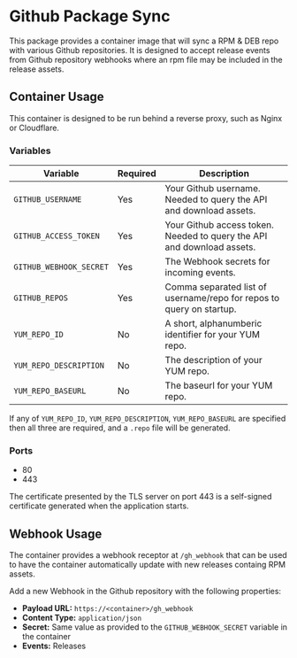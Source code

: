 # Github Package Sync

This package provides a container image that will sync a RPM & DEB repo with various Github repositories. It is designed
to accept release events from Github repository webhooks where an rpm file may be included in the release assets.

## Container Usage

This container is designed to be run behind a reverse proxy, such as Nginx or Cloudflare.

### Variables

|Variable|Required|Description|
|-|-|-|
|`GITHUB_USERNAME`|Yes|Your Github username. Needed to query the API and download assets.|
|`GITHUB_ACCESS_TOKEN`|Yes|Your Github access token. Needed to query the API and download assets.|
|`GITHUB_WEBHOOK_SECRET`|Yes|The Webhook secrets for incoming events.|
|`GITHUB_REPOS`|Yes|Comma separated list of username/repo for repos to query on startup.|
|`YUM_REPO_ID`|No|A short, alphanumberic identifier for your YUM repo.|
|`YUM_REPO_DESCRIPTION`|No|The description of your YUM repo.|
|`YUM_REPO_BASEURL`|No|The baseurl for your YUM repo.|

If any of `YUM_REPO_ID`, `YUM_REPO_DESCRIPTION`, `YUM_REPO_BASEURL` are specified then all three are required,
and a `.repo` file will be generated.

### Ports

- 80
- 443

The certificate presented by the TLS server on port 443 is a self-signed certificate generated when the application
starts.

## Webhook Usage

The container provides a webhook receptor at `/gh_webhook` that can be used to have the container automatically update
with new releases containg RPM assets.

Add a new Webhook in the Github repository with the following properties:
- **Payload URL:** `https://<container>/gh_webhook`
- **Content Type:** `application/json`
- **Secret:** Same value as provided to the `GITHUB_WEBHOOK_SECRET` variable in the container
- **Events:** Releases
